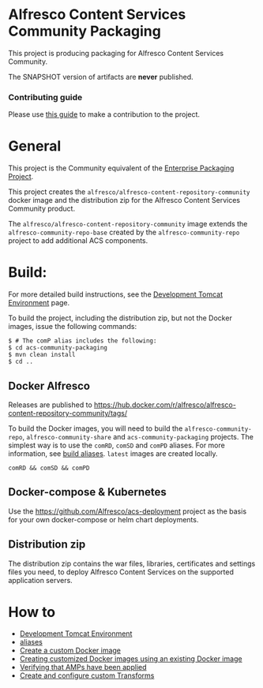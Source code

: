 
# Alfresco Content Services Community Packaging
This project is producing packaging for Alfresco Content Services Community.

The SNAPSHOT version of artifacts are **never** published.

### Contributing guide
Please use [this guide](CONTRIBUTING.md) to make a contribution to the project.

# General

This project is the Community equivalent of the [Enterprise Packaging Project](https://github.com/Alfresco/acs-packaging).

This project creates the `alfresco/alfresco-content-repository-community` docker image and the distribution zip
for the Alfresco Content Services Community product.

The `alfresco/alfresco-content-repository-community` image extends the `alfresco-community-repo-base` created by the
`alfresco-community-repo` project to add additional ACS components.

# Build:
For more detailed build instructions, see the [Development Tomcat Environment](https://github.com/Alfresco/acs-community-packaging/tree/master/dev/README.md)
page.

To build the project, including the distribution zip, but not the Docker images, issue the following commands:
```
$ # The comP alias includes the following:
$ cd acs-community-packaging
$ mvn clean install
$ cd ..
```
## Docker Alfresco
Releases are published to https://hub.docker.com/r/alfresco/alfresco-content-repository-community/tags/

To build the Docker images, you will need to build the `alfresco-community-repo`, `alfresco-community-share` and
`acs-community-packaging` projects. The simplest way is to use the `comRD`, `comSD` and `comPD` aliases.
For more information, see [build aliases](dev/aliases). `latest` images are created locally.
```
comRD && comSD && comPD
```

## Docker-compose & Kubernetes
Use the https://github.com/Alfresco/acs-deployment project as the basis for your own docker-compose or helm chart deployments.


## Distribution zip
The distribution zip contains the war files, libraries, certificates and settings files you need, to deploy
Alfresco Content Services on the supported application servers.


# How to

* [Development Tomcat Environment](dev/README.md)
* [aliases](dev/aliases)
* [Create a custom Docker image](https://github.com/Alfresco/acs-packaging/blob/master/docs/create-custom-image.md)
* [Creating customized Docker images using an existing Docker image](https://github.com/Alfresco/acs-packaging/blob/master/docs/create-custom-image-using-existing-docker-image.md)
* [Verifying that AMPs have been applied](https://github.com/Alfresco/acs-packaging/blob/master/docs/verify-the-amp-has-been-applied.md)
* [Create and configure custom Transforms](https://github.com/Alfresco/acs-packaging/blob/master/docs/custom-transforms-and-renditions.md)
